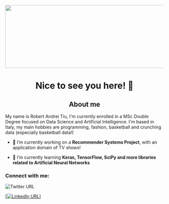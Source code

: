 

<p align="center">
  <img align="center" src="https://i.ibb.co/DbDLJ1H/Hi-I-m-ROBER-2.png" width="600" height="200" >
</p>

<h1 align="center">Nice to see you here! 🤝 </h3>

<h2 align="center">About me</h2>
My name is Robert Andrei Tiu, I'm currently enrolled in a MSc Double Degree focused on Data Science and Artificial Intelligence. I'm based in Italy, my main hobbies are programming, fashion, basketball and crunching data (especially basketball data!) 

- 🔭 I’m currently working on a **Recommender Systems Project**, with an application domain of TV shows!

- 🌱 I’m currently learning **Keras, TensorFlow, SciPy and more libraries related to Artificial Neural Networks**

<h3 align="left">Connect with me:</h3>
<img alt="Twitter URL" src="https://img.shields.io/twitter/url?style=social&url=https%3A%2F%2Ftwitter.com%2Fr0bhax">

[[<img alt="LinkedIn URL" src="https://img.shields.io/badge/LinkedIn-0077B5?style=for-the-badge&logo=linkedin&logoColor=white"/>]](https://www.linkedin.com/in/robert-tiu-1bb812b8/)
<p align="left">
</p>
